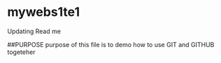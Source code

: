 # mywebs1te1
Updating Read me

##PURPOSE
purpose of this file is to demo how to use GIT and GITHUB togeteher
